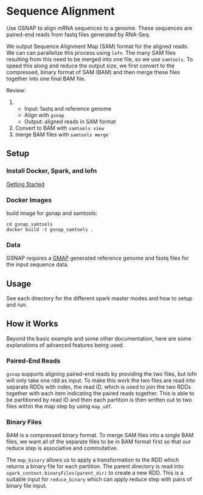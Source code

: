 # Sequence Alignment

Use GSNAP to align mRNA sequences to a genome. These sequences are paired-end reads from fastq files generated by RNA-Seq.

We output Sequence Alignment Map (SAM) format for the aligned reads. We can can parallelize this process using `lofn`.
The many SAM files resulting from this need to be merged into one file, so we use `samtools`. To speed this along and
reduce the output size, we first convert to the compressed, binary format of SAM (BAM) and then merge these files together
into one final BAM file.

Review:

1. - Input: fastq and reference genome
   - Align with `gsnap`
   - Output: aligned reads in SAM format
2. Convert to BAM with `samtools view`
3. merge BAM files with `samtools merge`


## Setup

### Install Docker, Spark, and lofn

[Getting Started](https://github.com/michaetneylon/lofn/docs/)

### Docker Images

build image for gsnap and samtools:

```
cd gsnap_samtools
docker build -t gsnap_samtools .
```

### Data

GSNAP requires a [GMAP](http://research-pub.gene.com/gmap/) generated reference genome and
 fastq files for the input sequence data.

## Usage

See each directory for the different spark master modes and how to setup and run.

## How it Works

Beyond the basic example and some other documentation, here are some explanations of advanced features being used.

### Paired-End Reads

`gsnap` supports aligning paired-end reads by providing the two files, but lofn will only take one rdd as input.
To make this work the two files are read into separate RDDs with index, the read ID, which is used to join the two
 RDDs together with each item indicating the paired reads together. This is able to be partitioned by read ID and then
 each partition is then written out to two files within the map step by using `map_udf`.

### Binary Files

BAM is a compressed binary format. To merge SAM files into a single BAM files, we want all of the separate files to
 be in BAM format first so that our reduce step is associative and commutative.

The `map_binary` allows us to apply a transformation to the RDD which returns a binary file for each partition. The parent
 directory is read into `spark_context.binaryFiles(parent_dir)` to create a new RDD. This is
a suitable input for `reduce_binary` which can apply reduce step with pairs of binary file input.
